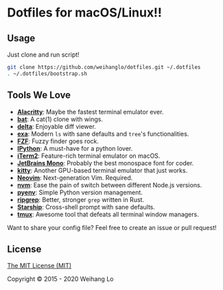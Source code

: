 # Dotfiles for macOS/Linux!!

## Usage

Just clone and run script!

```bash
git clone https://github.com/weihanglo/dotfiles.git ~/.dotfiles
. ~/.dotfiles/bootstrap.sh
```

## Tools We Love

- [**Alacritty**]: Maybe the fastest terminal emulator ever.
- [**bat**]: A cat(1) clone with wings.
- [**delta**]: Enjoyable diff viewer.
- [**exa**]: Modern `ls` with sane defaults and `tree`'s functionalities.
- [**FZF**]: Fuzzy finder goes rock.
- [**IPython**]: A must-have for a python lover.
- [**iTerm2**]: Feature-rich terminal emulator on macOS.
- [**JetBrains Mono**]: Probably the best monospace font for coder.
- [**kitty**]: Another GPU-based terminal emulator that just works.
- [**Neovim**]: Next-generation Vim. Required.
- [**nvm**]: Ease the pain of switch between different Node.js versions.
- [**pyenv**]: Simple Python version management.
- [**ripgrep**]: Better, stronger `grep` written in Rust.
- [**Starship**]: Cross-shell prompt with sane defaults.
- [**tmux**]: Awesome tool that defeats all terminal window managers.

Want to share your config file? 
Feel free to create an issue or pull request!

## License

[The MIT License (MIT)](LICENSE)

Copyright © 2015 - 2020 Weihang Lo

[**Alacritty**]: https://github.com/jwilm/alacritty
[**bat**]: https://github.com/sharkdp/bat
[**delta**]: https://github.com/dandavison/delta
[**exa**]: https://the.exa.website/
[**FZF**]: https://github.com/junegunn/fzf
[**IPython**]: https://ipython.org
[**iTerm2**]: https://www.iterm2.com
[**JetBrains Mono**]: https://www.jetbrains.com/lp/mono/
[**kitty**]: https://sw.kovidgoyal.net/kitty/
[**Neovim**]: https://neovim.io
[**nvm**]: https://github.com/creationix/nvm
[**pyenv**]: https://github.com/pyenv/pyenv
[**ripgrep**]: https://github.com/burntsushi/ripgrep
[**Starship**]: https://starship.rs
[**tmux**]: https://tmux.github.io
